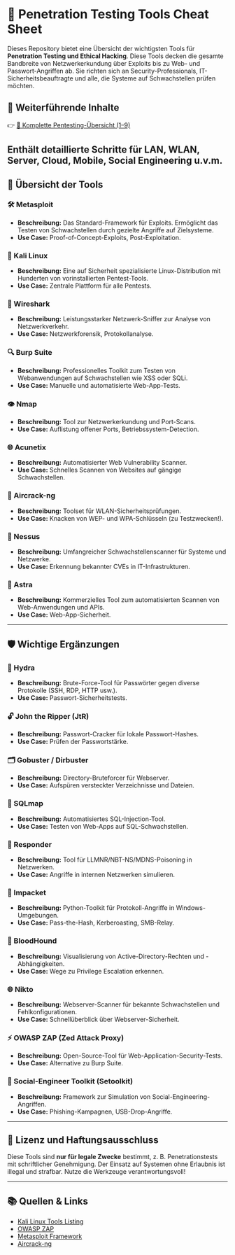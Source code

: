 # 🔐 Penetration Testing Tools Cheat Sheet

Dieses Repository bietet eine Übersicht der wichtigsten Tools für **Penetration Testing und Ethical Hacking**. Diese Tools decken die gesamte Bandbreite von Netzwerkerkundung über Exploits bis zu Web- und Passwort-Angriffen ab. Sie richten sich an Security-Professionals, IT-Sicherheitsbeauftragte und alle, die Systeme auf Schwachstellen prüfen möchten.

## 📄 Weiterführende Inhalte

👉 [🔐 Komplette Pentesting-Übersicht (1–9)](Pentestings) 

Enthält detaillierte Schritte für LAN, WLAN, Server, Cloud, Mobile, Social Engineering u.v.m.
---

## 🚀 Übersicht der Tools

### 🛠️ Metasploit
- **Beschreibung:** Das Standard-Framework für Exploits. Ermöglicht das Testen von Schwachstellen durch gezielte Angriffe auf Zielsysteme.
- **Use Case:** Proof-of-Concept-Exploits, Post-Exploitation.

### 🐉 Kali Linux
- **Beschreibung:** Eine auf Sicherheit spezialisierte Linux-Distribution mit Hunderten von vorinstallierten Pentest-Tools.
- **Use Case:** Zentrale Plattform für alle Pentests.

### 📡 Wireshark
- **Beschreibung:** Leistungsstarker Netzwerk-Sniffer zur Analyse von Netzwerkverkehr.
- **Use Case:** Netzwerkforensik, Protokollanalyse.

### 🔍 Burp Suite
- **Beschreibung:** Professionelles Toolkit zum Testen von Webanwendungen auf Schwachstellen wie XSS oder SQLi.
- **Use Case:** Manuelle und automatisierte Web-App-Tests.

### 👁️ Nmap
- **Beschreibung:** Tool zur Netzwerkerkundung und Port-Scans.
- **Use Case:** Auflistung offener Ports, Betriebssystem-Detection.

### 🌐 Acunetix
- **Beschreibung:** Automatisierter Web Vulnerability Scanner.
- **Use Case:** Schnelles Scannen von Websites auf gängige Schwachstellen.

### 📶 Aircrack-ng
- **Beschreibung:** Toolset für WLAN-Sicherheitsprüfungen.
- **Use Case:** Knacken von WEP- und WPA-Schlüsseln (zu Testzwecken!).

### 🔷 Nessus
- **Beschreibung:** Umfangreicher Schwachstellenscanner für Systeme und Netzwerke.
- **Use Case:** Erkennung bekannter CVEs in IT-Infrastrukturen.

### 🔺 Astra
- **Beschreibung:** Kommerzielles Tool zum automatisierten Scannen von Web-Anwendungen und APIs.
- **Use Case:** Web-App-Sicherheit.

---

## 🛡️ Wichtige Ergänzungen

### 🔑 Hydra
- **Beschreibung:** Brute-Force-Tool für Passwörter gegen diverse Protokolle (SSH, RDP, HTTP usw.).
- **Use Case:** Passwort-Sicherheitstests.

### 🔓 John the Ripper (JtR)
- **Beschreibung:** Passwort-Cracker für lokale Passwort-Hashes.
- **Use Case:** Prüfen der Passwortstärke.

### 🗂️ Gobuster / Dirbuster
- **Beschreibung:** Directory-Bruteforcer für Webserver.
- **Use Case:** Aufspüren versteckter Verzeichnisse und Dateien.

### 🐍 SQLmap
- **Beschreibung:** Automatisiertes SQL-Injection-Tool.
- **Use Case:** Testen von Web-Apps auf SQL-Schwachstellen.

### 🧲 Responder
- **Beschreibung:** Tool für LLMNR/NBT-NS/MDNS-Poisoning in Netzwerken.
- **Use Case:** Angriffe in internen Netzwerken simulieren.

### 🧰 Impacket
- **Beschreibung:** Python-Toolkit für Protokoll-Angriffe in Windows-Umgebungen.
- **Use Case:** Pass-the-Hash, Kerberoasting, SMB-Relay.

### 🔎 BloodHound
- **Beschreibung:** Visualisierung von Active-Directory-Rechten und -Abhängigkeiten.
- **Use Case:** Wege zu Privilege Escalation erkennen.

### 🌐 Nikto
- **Beschreibung:** Webserver-Scanner für bekannte Schwachstellen und Fehlkonfigurationen.
- **Use Case:** Schnellüberblick über Webserver-Sicherheit.

### ⚡ OWASP ZAP (Zed Attack Proxy)
- **Beschreibung:** Open-Source-Tool für Web-Application-Security-Tests.
- **Use Case:** Alternative zu Burp Suite.

### 🎯 Social-Engineer Toolkit (Setoolkit)
- **Beschreibung:** Framework zur Simulation von Social-Engineering-Angriffen.
- **Use Case:** Phishing-Kampagnen, USB-Drop-Angriffe.

---

## 📝 Lizenz und Haftungsausschluss
Diese Tools sind **nur für legale Zwecke** bestimmt, z. B. Penetrationstests mit schriftlicher Genehmigung. Der Einsatz auf Systemen ohne Erlaubnis ist illegal und strafbar. Nutze die Werkzeuge verantwortungsvoll!

---

## 📚 Quellen & Links
- [Kali Linux Tools Listing](https://tools.kali.org/)
- [OWASP ZAP](https://owasp.org/www-project-zap/)
- [Metasploit Framework](https://www.metasploit.com/)
- [Aircrack-ng](https://www.aircrack-ng.org/)
